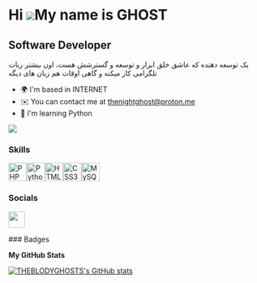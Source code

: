 Hi ![](https://user-images.githubusercontent.com/18350557/176309783-0785949b-9127-417c-8b55-ab5a4333674e.gif)My name is GHOST
=============================================================================================================================

Software Developer
------------------

یک توسعه دهنده که عاشق خلق ابزار و توسعه و گسترشش هست، اون بیشتر ربات تلگرامی کار میکنه و گاهی اوقات هم زبان های دیگه

* 🌍  I'm based in INTERNET
* ✉️  You can contact me at [thenightghost@proton.me](mailto:thenightghost@proton.me)
* 🧠  I'm learning Python

<a href="https://www.github.com/THEBLODYGHOSTS" target="_blank" rel="noreferrer"><img
src="https://img.shields.io/github/followers/THEBLODYGHOSTS?logo=github&style=for-the-badge&color=ef4444&labelColor=000000" /></a>
### Skills

<p align="left">
<a href="https://www.php.net/" target="_blank" rel="noreferrer"><img src="https://raw.githubusercontent.com/danielcranney/readme-generator/main/public/icons/skills/php-colored.svg" width="36" height="36" alt="PHP" /></a><a href="https://www.python.org/" target="_blank" rel="noreferrer"><img src="https://raw.githubusercontent.com/danielcranney/readme-generator/main/public/icons/skills/python-colored.svg" width="36" height="36" alt="Python" /></a><a href="https://developer.mozilla.org/en-US/docs/Glossary/HTML5" target="_blank" rel="noreferrer"><img src="https://raw.githubusercontent.com/danielcranney/readme-generator/main/public/icons/skills/html5-colored.svg" width="36" height="36" alt="HTML5" /></a><a href="https://www.w3.org/TR/CSS/#css" target="_blank" rel="noreferrer"><img src="https://raw.githubusercontent.com/danielcranney/readme-generator/main/public/icons/skills/css3-colored.svg" width="36" height="36" alt="CSS3" /></a><a href="https://www.mysql.com/" target="_blank" rel="noreferrer"><img src="https://raw.githubusercontent.com/danielcranney/readme-generator/main/public/icons/skills/mysql-colored.svg" width="36" height="36" alt="MySQL" /></a>
</p>

### Socials

<p align="left"> <a href="https://www.github.com/THEBLODYGHOSTS" target="_blank" rel="noreferrer"> <picture> <source media="(prefers-color-scheme: dark)" srcset="https://raw.githubusercontent.com/danielcranney/readme-generator/main/public/icons/socials/github-dark.svg" /> <source media="(prefers-color-scheme: light)" srcset="https://raw.githubusercontent.com/danielcranney/readme-generator/main/public/icons/socials/github.svg" /> <img src="https://raw.githubusercontent.com/danielcranney/readme-generator/main/public/icons/socials/github.svg" width="32" height="32" /> </picture> </a></p>
### Badges

<b>My GitHub Stats</b>

<a href="http://www.github.com/THEBLODYGHOSTS"><img src="https://github-readme-stats.vercel.app/api?username=THEBLODYGHOSTS&show_icons=true&hide=commits,prs,issues,contribs&title_color=0891b2&text_color=ffffff&icon_color=ef4444&bg_color=000000&hide_border=true&show_icons=true" alt="THEBLODYGHOSTS's GitHub stats" /></a>
